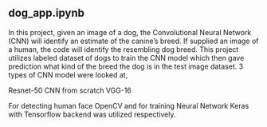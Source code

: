 ## dog_app.ipynb

In this project, given an image of a dog, the Convolutional Neural Network (CNN) will identify an estimate of the canine’s breed. If supplied an image of a human, the code will identify the resembling dog breed. This project utilizes labeled dataset of dogs to train the CNN model which then gave prediction what kind of the breed the dog is in the test image dataset. 3 types of CNN model were looked at, 

Resnet-50
CNN from scratch
VGG-16

For detecting human face OpenCV and for training Neural Network Keras with Tensorflow backend was utilized respectively.
